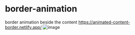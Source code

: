 # border-animation
border animation beside the content
https://animated-content-border.netlify.app/
![image](https://github.com/mosaraf-nissan/border-animation/assets/117709837/8ab66928-a2a8-46f1-aa56-37ea3da3ca77)

